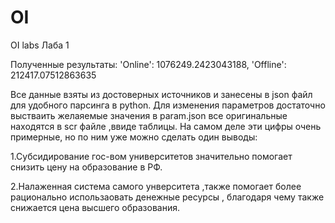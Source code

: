 # OI
OI labs
Лаба 1 

Полученные результаты: 'Online': 1076249.2423043188, 'Offline': 212417.07512863635

Все данные взяты из достоверных источников и занесены в json файл для удобного парсинга в python. Для изменения параметров достаточно выстваить желаяемые значения в param.json все оригинальные находятся в scr файле ,ввиде таблицы. 
На самом деле эти цифры очень примерные, но по ним уже можно сделать один выводы:

  1.Субсидирование гос-вом университетов значительно помогает снизить цену на образование в РФ.
  
  2.Налаженная система самого унверситета ,также помогает более рационально использаовать денежные ресурсы , благодаря чему также снижается цена высшего образования. 
